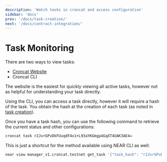 ```yaml
---
description: 'Watch tasks in croncat and access configuration'
sidebar: 'docs'
prev: '/docs/task-creation/'
next: '/docs/contract-integration/'
---
```


# Task Monitoring

There are two ways to view tasks:

* [Croncat Website](https://cron.cat/tasks)
* Croncat CLI

The website is the easiest for quickly viewing all active tasks, however not as helpful for understanding your task directly.

Using the CLI, you can access a task directly, however it will require a hash of the task. You obtain the hash at the creation of each task (as noted in [task creation](/docs/task-creation)).

Once you have a task hash, you can use the following command to retrieve the current status and other configurations:

```bash
croncat task r2JvrGPvDkFUuqdF4x1+L93aYKGmgp4GqXT4UAK3AE4=
```

This is just a shortcut for the method available using NEAR CLI as well:

```bash
near view manager_v1.croncat.testnet get_task '{"task_hash": "r2JvrGPvDkFUuqdF4x1+L93aYKGmgp4GqXT4UAK3AE4="}'
```
